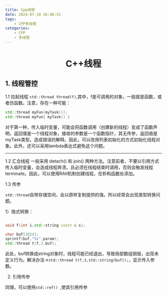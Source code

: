 ```yaml
---
title: Cpp线程
date: 2024-07-10 16:48:51
tags: 
    - CPP多线程
categories: 
    - CPP 
    - 多线程
---
```


# <center>C++线程

## 1. 线程管控

1.1 拉起线程
    ```std::thread thread(f)```,其中，f是可调用的对象，一般就是函数，或者仿函数。注意，存在一种可能：
```C++
std::thread myFun(myTask());
std::thread myFun{ myTask() }
```
对于第一种，传入临时变量，可能会将函数调用（创建新的线程）变成了函数声明，返回值是一个线程对象，接收的参数是一个函数指针，其无传参，返回值是myTask类型。造成错误的解释。因此，可以改用列表初始化的方式初始化线程对象。此外，还可以采用lambda表达式避免这个问题。

******************

1.2 汇合线程
一般采用 detach() 和 join() 两种方法。注意前者，不要以引用方式传入临时变量，会造成线程奔溃。且必须在线程结束时调用，否则会触发线程terminate。因此，可以使用RAII机制创建线程，在析构函数处添加。

1.3 传参

```std::thread```自带存储空间，会以原样复制提供的值。所以经常会出现类型转换问题。

1）隐式转换：
```c++

void f(int i,std::string const & s);

char buf[1024];
sprintf(buf,"%i",param);
std::thread t(f,3,buf);
```
此处，buf转换成string对象时，线程可能已经退出，导致局部数组销毁，出现未定义行为。解决办法->```std::thread t(f,3,std::string(buf));```，显示传入参数。

2) 引用传参

同理，可以使用```std::ref() ```,使其引用传参





